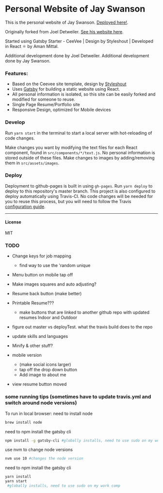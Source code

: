 # Personal Website of Jay Swanson

This is the personal website of Jay Swanson. [Deployed here!](https://swanjson.github.io/).

Originally forked from Joel Detweiler. [See his website here](https://jdd1260.github.io/).

Started using Gatsby Starter - CeeVee | Design by Styleshout | Developed in React ⚛️ by Aman Mittal.

Additional development done by Joel Detweiler.
Additional development done by Jay Swanson.


### Features:

* Based on the Ceevee site template, design by [Styleshout](https://www.styleshout.com/)
* Uses [Gatsby](https://www.gatsbyjs.org/) for building a static website using React.
* All personal information is isolated, so this site can be easily forked and modified for someone to reuse.
* Single Page Resume/Portfolio site
* Responsive Design, optimized for Mobile devices


### Develop

Run `yarn start` in the terminal to start a local server with hot-reloading of code changes.

Make changes you want by modifying the text files for each React component, found in `src/components/*/text.js`. No personal information is stored outside of these files. Make changes to images by adding/removing them in `src/assets/images`.

### Deploy

Deployment to github-pages is built in using `gh-pages`. Run `yarn deploy` to deploy to this repository's master branch. This project is also configured to deploy automatically using Travis-CI. No code changes will be needed for you to reuse this process, but you will need to follow the Travis [configuration guide](https://docs.travis-ci.com/user/deployment/pages/).

---

#### License

MIT




### TODO

- Change keys for job mapping
	- find way to use the 'random unique 

- Menu button on mobile tap off
- Make images squares and auto adjusting?

- Resume back button (make better)
- Printable Resume???
	- make buttons that are linked to another github repo with updated resumes Indoor and Outdoor
- figure out master vs deployTest. what the travis build does to the repo
- update skills and languages
- Minify & other stuff?

- mobile version
	- (make social icons larger)
	- tap off the drop down button
	- Add image to about me
- view resume button moved

### some running tips (sometimes have to update travis.yml and switch around node versions)

To run in local browser:
need to install node
```bash
brew install node
```
need to npm install the gatsby cli
```zsh
npm install -g gatsby-cli #globally installs, need to use sudo on my work comp
```
use nvm to change node versions
```zsh
nvm use 10 #changes the node version
```

need to npm install the gatsby cli
```zsh
yarn install
yarn start
 #globally installs, need to use sudo on my work comp
```


